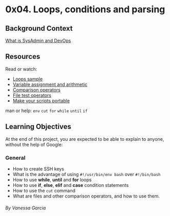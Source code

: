 # 0x04. Loops, conditions and parsing

## Background Context
[What is SysAdmin and DevOps](https://www.youtube.com/watch?v=BC2neyc5GcI)

## Resources
Read or watch:

- [Loops sample](https://tldp.org/LDP/Bash-Beginners-Guide/html/sect_09_01.html)
- [Variable assignment and arithmetic](https://tldp.org/LDP/abs/html/ops.html)
- [Comparison operators](https://tldp.org/LDP/abs/html/comparison-ops.html)
- [File test operators](https://tldp.org/LDP/abs/html/fto.html)
- [Make your scripts portable](https://www.cyberciti.biz/tips/finding-bash-perl-python-portably-using-env.html)

man or help:
`env`
`cut`
`for`
`while`
`until`
`if`

## Learning Objectives
At the end of this project, you are expected to be able to explain to anyone, without the help of Google:

### General
- How to create SSH keys
- What is the advantage of using `#!/usr/bin/env bash` over `#!/bin/bash`
- How to use **while**, **until** and **for** loops
- How to use **if**, **else**, **elif** and **case** condition statements
- How to use the `cut` command
- What are files and other comparison operators, and how to use them.

###### By Vanessa Garcia

